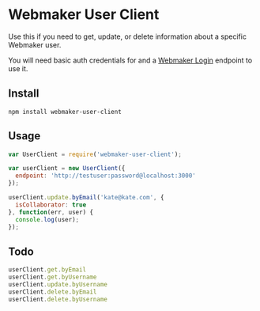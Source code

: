 # Webmaker User Client

Use this if you need to get, update, or delete information about a specific Webmaker user.

You will need basic auth credentials for and a [Webmaker Login](https://github.com/mozilla/login.webmaker.org) endpoint to use it.

## Install

`npm install webmaker-user-client`


## Usage

```js
var UserClient = require('webmaker-user-client');

var userClient = new UserClient({
  endpoint: 'http://testuser:password@localhost:3000'
});

userClient.update.byEmail('kate@kate.com', {
  isCollaborator: true
}, function(err, user) {
  console.log(user);
});
```

## Todo

```js
userClient.get.byEmail
userClient.get.byUsername
userClient.update.byUsername
userClient.delete.byEmail
userClient.delete.byUsername

```

